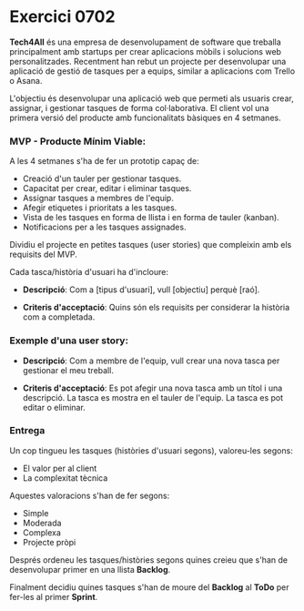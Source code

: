 # Exercici 0702

**Tech4All** és una empresa de desenvolupament de software que treballa principalment amb startups per crear aplicacions mòbils i solucions web personalitzades. Recentment han rebut un projecte per desenvolupar una aplicació de gestió de tasques per a equips, similar a aplicacions com Trello o Asana.

L'objectiu és desenvolupar una aplicació web que permeti als usuaris crear, assignar, i gestionar tasques de forma col·laborativa. El client vol una primera versió del producte amb funcionalitats bàsiques en 4 setmanes.

### MVP - Producte Mínim Viable:

A les 4 setmanes s'ha de fer un prototip capaç de:

- Creació d'un tauler per gestionar tasques.
- Capacitat per crear, editar i eliminar tasques.
- Assignar tasques a membres de l'equip.
- Afegir etiquetes i prioritats a les tasques.
- Vista de les tasques en forma de llista i en forma de tauler (kanban).
- Notificacions per a les tasques assignades.

Dividiu el projecte en petites tasques (user stories) que compleixin amb els requisits del MVP. 

Cada tasca/història d'usuari ha d'incloure:

- **Descripció**: Com a [tipus d'usuari], vull [objectiu] perquè [raó].

- **Criteris d'acceptació**: Quins són els requisits per considerar la història com a completada.

### Exemple d'una user story:

- **Descripció**: Com a membre de l'equip, vull crear una nova tasca per gestionar el meu treball.

- **Criteris d'acceptació**:
Es pot afegir una nova tasca amb un títol i una descripció.
La tasca es mostra en el tauler de l'equip.
La tasca es pot editar o eliminar.

### Entrega

Un cop tingueu les tasques (històries d'usuari segons), valoreu-les segons:

- El valor per al client
- La complexitat tècnica

Aquestes valoracions s'han de fer segons:

- Simple
- Moderada
- Complexa
- Projecte pròpi

Després ordeneu les tasques/històries segons quines creieu que s'han de desenvolupar primer en una llista **Backlog**.

Finalment decidiu quines tasques s'han de moure del **Backlog** al **ToDo** per fer-les al primer **Sprint**.